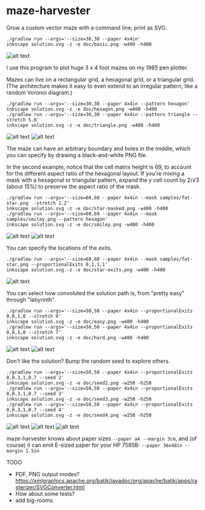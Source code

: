 # maze-harvester
Grow a custom vector maze with a command line; print as SVG.

```
./gradlew run --args='--size=30,30 --paper 4x4in'
inkscape solution.svg -z -e doc/basic.png -w400 -h400
```
![alt text](https://github.com/jonhnet/maze-harvester/raw/master/doc/basic.png "Basic square maze")

I use this program to plot huge 3 x 4 foot mazes on my 1985 pen plotter.

Mazes can live on a rectangular grid, a hexagonal grid, or a triangular grid.
(The architecture makes it easy to even extend to an irregular pattern, like
a random Voronoi diagram.)

```
./gradlew run --args='--size=30,30 --paper 4x4in --pattern hexagon'
inkscape solution.svg -z -e doc/hexagon.png -w400 -h400
./gradlew run --args='--size=30,30 --paper 4x4in --pattern triangle --stretch 5.0'
inkscape solution.svg -z -e doc/triangle.png -w400 -h400
```
![alt text](https://github.com/jonhnet/maze-harvester/raw/master/doc/hexagon.png "Maze of hexagons")
![alt text](https://github.com/jonhnet/maze-harvester/raw/master/doc/triangle.png "Maze of triangles")

The maze can have an arbitrary boundary and holes
in the middle, which you can specify by drawing a black-and-white PNG file.

In the second example, notice that the cell matrix height is 69,
to account for the different aspect ratio of the hexagonal layout.
If you're mixing a mask with a hexagonal or triangular pattern,
expand the y cell count by 2/√3 (about 15%) to preserve the aspect ratio
of the mask.

```
./gradlew run --args='--size=60,60 --paper 4x4in --mask samples/fat-star.png  -stretch 1.2'
inkscape solution.svg -z -e doc/star-masked.png -w400 -h400
./gradlew run --args='--size=60,69 --paper 4x4in --mask samples/smiley.png --pattern hexagon'
inkscape solution.svg -z -e doc/smiley.png -w400 -h400
```
![alt text](https://github.com/jonhnet/maze-harvester/raw/master/doc/star-masked.png "Maze in a star")
![alt text](https://github.com/jonhnet/maze-harvester/raw/master/doc/smiley.png "Maze in a smiley face")

You can specify the locations of the exits.

```
./gradlew run --args='--size=60,60 --paper 4x4in --mask samples/fat-star.png --proportionalExits 0,1,1,1'
inkscape solution.svg -z -e doc/star-exits.png -w400 -h400
```
![alt text](https://github.com/jonhnet/maze-harvester/raw/master/doc/star-exits.png "Exits at star points")

You can select how convoluted the solution path is, from "pretty easy"
through "labyrinth".

```
./gradlew run --args='--size=50,50 --paper 4x4in --proportionalExits 0,0,1,0 --stretch 0'
inkscape solution.svg -z -e doc/easy.png -w400 -h400
./gradlew run --args='--size=50,50 --paper 4x4in --proportionalExits 0,0,1,0 --stretch 7'
inkscape solution.svg -z -e doc/hard.png -w400 -h400
```
![alt text](https://github.com/jonhnet/maze-harvester/raw/master/doc/easy.png "Easy solution")
![alt text](https://github.com/jonhnet/maze-harvester/raw/master/doc/hard.png "Hard solution")

Don't like the solution? Bump the random seed to explore others.

```
./gradlew run --args='--size=50,50 --paper 4x4in --proportionalExits 0,0.3,1,0.7 --seed 2'
inkscape solution.svg -z -e doc/seed2.png -w250 -h250
./gradlew run --args='--size=50,50 --paper 4x4in --proportionalExits 0,0.3,1,0.7 --seed 3'
inkscape solution.svg -z -e doc/seed3.png -w250 -h250
./gradlew run --args='--size=50,50 --paper 4x4in --proportionalExits 0,0.3,1,0.7 --seed 4'
inkscape solution.svg -z -e doc/seed4.png -w250 -h250
```
![alt text](https://github.com/jonhnet/maze-harvester/raw/master/doc/seed2.png "Seed 2")
![alt text](https://github.com/jonhnet/maze-harvester/raw/master/doc/seed3.png "Seed 3")
![alt text](https://github.com/jonhnet/maze-harvester/raw/master/doc/seed4.png "Seed 4")

maze-harvester knows about paper sizes `--paper a4 --margin 3cm`,
and (of course) it can emit E-sized paper for your HP 7585B:
`--paper 36x48in --margin 1.5in`

TODO
- PDF, PNG output modes?
	https://xmlgraphics.apache.org/batik/javadoc/org/apache/batik/apps/rasterizer/SVGConverter.html
- How about some tests?
- add big-rooms
